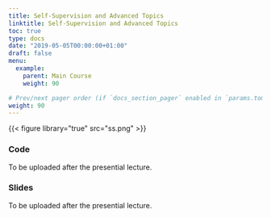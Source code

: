 ```yaml
---
title: Self-Supervision and Advanced Topics
linktitle: Self-Supervision and Advanced Topics
toc: true
type: docs
date: "2019-05-05T00:00:00+01:00"
draft: false
menu:
  example:
    parent: Main Course
    weight: 90

# Prev/next pager order (if `docs_section_pager` enabled in `params.toml`)
weight: 90
---
```


{{< figure library="true" src="ss.png" >}}

### Code

To be uploaded after the presential lecture.

### Slides

To be uploaded after the presential lecture.
